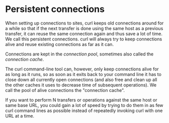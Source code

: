 # Persistent connections

When setting up connections to sites, curl keeps old connections around for a
while so that if the next transfer is done using the same host as a previous
transfer, it can reuse the same connection again and thus save a lot of
time. We call this persistent connections. curl will always try to keep
connections alive and reuse existing connections as far as it can.

Connections are kept in the *connection pool*, sometimes also called the
*connection cache*.

The curl command-line tool can, however, only keep connections alive for as
long as it runs, so as soon as it exits back to your command line it has to
close down all currently open connections (and also free and clean up all the
other caches it uses to decrease time of subsequent operations). We call the
pool of alive connections the "connection cache".

If you want to perform N transfers or operations against the same host or same
base URL, you could gain a lot of speed by trying to do them in as few curl
command lines as possible instead of repeatedly invoking curl with one URL at
a time.
